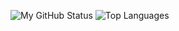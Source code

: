 ![My GitHub Status](https://github-readme-stats.vercel.app/api?username=canoypa&bg_color=00000000&title_color=7986CB&text_color=9E9E9E&hide_border=true)
![Top Languages](https://github-readme-stats.vercel.app/api/top-langs?username=canoypa&layout=compact&langs_count=6&bg_color=00000000&title_color=7986CB&text_color=9E9E9E&hide_border=true)
